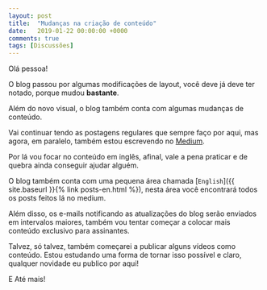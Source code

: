 ```yaml
---
layout: post
title:  "Mudanças na criação de conteúdo"
date:   2019-01-22 00:00:00 +0000
comments: true
tags: [Discussões]
---
```


Olá pessoa!

O blog passou por algumas modificações de layout, você deve já deve ter notado, porque mudou **bastante**.

<!--more-->

Além do novo visual, o blog também conta com algumas mudanças de conteúdo. 

Vai continuar tendo as postagens regulares que sempre faço por aqui, mas agora, em paralelo, também estou escrevendo no [Medium](https://medium.com/@gabrielschade).

Por lá vou focar no conteúdo em inglês, afinal, vale a pena praticar e de quebra ainda conseguir ajudar alguém.

O blog também conta com uma pequena área chamada [`English`]({{ site.baseurl }}{% link posts-en.html %}), nesta área você encontrará todos os posts feitos lá no medium.

Além disso, os e-mails notificando as atualizações do blog serão enviados em intervalos maiores, também vou tentar começar a colocar mais conteúdo exclusivo para assinantes.

Talvez, só talvez, também começarei a publicar alguns vídeos como conteúdo. Estou estudando uma forma de tornar isso possível e claro, qualquer novidade eu publico por aqui!

E Até mais!